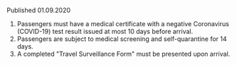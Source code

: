 Published 01.09.2020
1. Passengers must have a medical certificate with a negative Coronavirus (COVID-19) test result issued at most 10 days before arrival. 
2. Passengers are subject to medical screening and self-quarantine for 14 days. 
3. A completed "Travel Surveillance Form" must be presented upon arrival.

